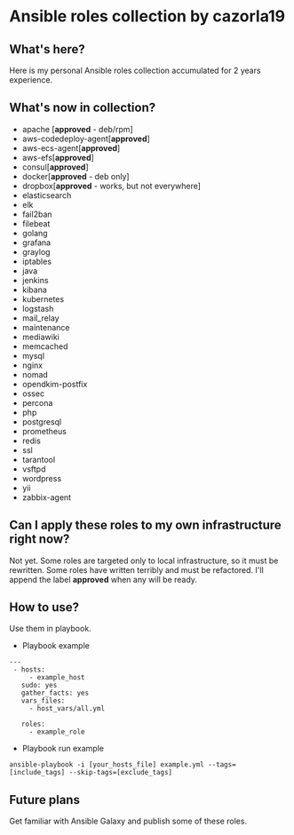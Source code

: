 # Ansible roles collection by cazorla19

## What's here?

Here is my personal Ansible roles collection accumulated for 2 years experience.

## What's now in collection?

* apache [**approved** - deb/rpm]
* aws-codedeploy-agent[**approved**]
* aws-ecs-agent[**approved**]
* aws-efs[**approved**]
* consul[**approved**]
* docker[**approved** - deb only]
* dropbox[**approved** - works, but not everywhere]
* elasticsearch
* elk
* fail2ban
* filebeat
* golang
* grafana
* graylog
* iptables
* java
* jenkins
* kibana
* kubernetes
* logstash
* mail_relay
* maintenance
* mediawiki
* memcached
* mysql
* nginx
* nomad
* opendkim-postfix
* ossec
* percona
* php
* postgresql
* prometheus
* redis
* ssl
* tarantool
* vsftpd
* wordpress
* yii
* zabbix-agent

## Can I apply these roles to my own infrastructure right now?

Not yet. Some roles are targeted only to local infrastructure, so it must be rewritten. Some roles have written terribly and must be refactored. I'll append the label **approved** when any will be ready.

## How to use?

Use them in playbook.

* Playbook example

```
---
 - hosts:
     - example_host
   sudo: yes
   gather_facts: yes
   vars_files:
     - host_vars/all.yml

   roles:
     - example_role
```

* Playbook run example

```
ansible-playbook -i [your_hosts_file] example.yml --tags=[include_tags] --skip-tags=[exclude_tags]
```

## Future plans

Get familiar with Ansible Galaxy and publish some of these roles.
